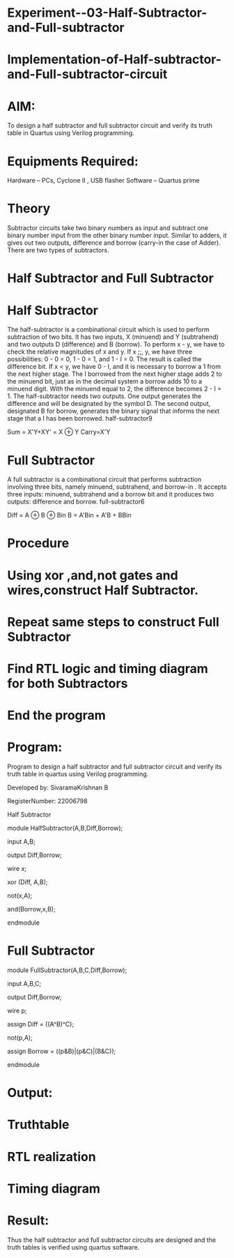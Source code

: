 # Experiment--03-Half-Subtractor-and-Full-subtractor
# Implementation-of-Half-subtractor-and-Full-subtractor-circuit

# AIM:
To design a half subtractor and full subtractor circuit and verify its truth table in Quartus using Verilog programming.

# Equipments Required:
Hardware – PCs, Cyclone II , USB flasher
Software – Quartus prime

# Theory

Subtractor circuits take two binary numbers as input and subtract one binary number input from the other binary number input. Similar to adders, it gives out two outputs, difference and borrow (carry-in the case of Adder). There are two types of subtractors.
# Half Subtractor and Full Subtractor

# Half Subtractor

The half-subtractor is a combinational circuit which is used to perform subtraction of two bits. It has two inputs, X (minuend) and Y (subtrahend) and two outputs D (difference) and B (borrow). To perform x - y, we have to check the relative magnitudes of x and y. If x ;;, y, we have three possibilities: 0 - 0 = 0, 1 - 0 = 1, and 1 - I = 0. The result is called the difference bit. If x < y, we have 0 - I, and it is necessary to borrow a 1 from the next higher stage. The I borrowed from the next higher stage adds 2 to the minuend bit, just as in the decimal system a borrow adds 10 to a minuend digit. With the minuend equal to 2, the difference becomes 2 - I = 1. The half-subtractor needs two outputs. One output generates the difference and will be designated by the symbol D. The second output, designated B for borrow, generates the binary signal that informs the next stage that a I has been borrowed. half-subtractor9

Sum = X'Y+XY' = X ⊕ Y Carry=X'Y

# Full Subtractor

A full subtractor is a combinational circuit that performs subtraction involving three bits, namely minuend, subtrahend, and borrow-in . It accepts three inputs: minuend, subtrahend and a borrow bit and it produces two outputs: difference and borrow. full-subtractor6

Diff = A ⊕ B ⊕ Bin B = A'Bin + A'B + BBin

# Procedure
# Using xor ,and,not gates and wires,construct Half Subtractor.
# Repeat same steps to construct Full Subtractor
# Find RTL logic and timing diagram for both Subtractors
# End the program

# Program:
Program to design a half subtractor and full subtractor circuit and verify its truth table in quartus using Verilog programming.

Developed by: SivaramaKrishnan B 

RegisterNumber: 22006798

Half Subtractor

module HalfSubtractor(A,B,Diff,Borrow);

input A,B;

output Diff,Borrow;

wire x;

xor (Diff, A,B);

not(x,A);

and(Borrow,x,B);

endmodule

# Full Subtractor

module FullSubtractor(A,B,C,Diff,Borrow);

input A,B,C;

output Diff,Borrow;

wire p;

assign Diff = ((A^B)^C);

not(p,A);

assign Borrow = ((p&B)|(p&C)|(B&C));

endmodule

# Output:

# Truthtable

# RTL realization

# Timing diagram

# Result:
Thus the half subtractor and full subtractor circuits are designed and the truth tables is verified using quartus software.
